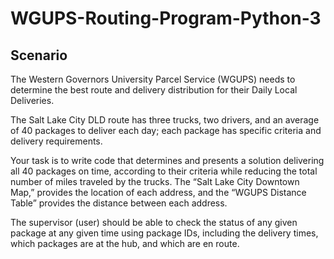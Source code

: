 # WGUPS-Routing-Program-Python-3

## Scenario
The Western Governors University Parcel Service (WGUPS) needs to determine the best route and delivery distribution for their Daily Local Deliveries. 

The Salt Lake City DLD route has three trucks, two drivers, and an average of 40 packages to deliver each day; each package has specific criteria and delivery requirements.

Your task is to write code that determines and presents a solution delivering all 40 packages on time, according to their criteria while reducing the total number of miles traveled by the trucks. The “Salt Lake City Downtown Map,” provides the location of each address, and the “WGUPS Distance Table” provides the distance between each address.

The supervisor (user) should be able to check the status of any given package at any given time using package IDs, including the delivery times, which packages are at the hub, and which are en route.
